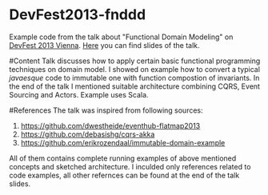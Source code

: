 DevFest2013-fnddd
=================

Example code from the talk about "Functional Domain Modeling" on [DevFest 2013 Vienna](http://www.devfest.at/). 
[Here](https://speakerdeck.com/teliatko/functional-domain-modeling) you can find slides of the talk.

#Content
Talk discusses how to apply certain basic functional programming techniques on domain model. I showed on example how to convert a typical 
_javaesque_ code to immutable one with function compostion of invariants. In the end of the talk I mentioned suitable architecture combining CQRS, Event Sourcing and Actors.
Example uses Scala.

#References
The talk was inspired from following sources:

1. https://github.com/dwestheide/eventhub-flatmap2013
2. https://github.com/debasishg/cqrs-akka
3. https://github.com/erikrozendaal/immutable-domain-example

All of them contains complete running examples of above mentioned concepts and sketched architecture.
I inculded only references related to code examples, all other refernces can be found at the end of the talk slides.

